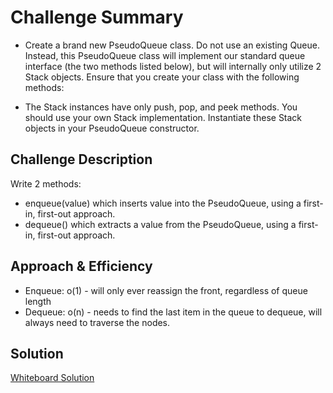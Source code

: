


# Challenge Summary
<!-- Short summary or background information -->
- Create a brand new PseudoQueue class. Do not use an existing Queue. Instead, this PseudoQueue class will implement our standard queue interface (the two methods listed below), but will internally only utilize 2 Stack objects. Ensure that you create your class with the following methods:

- The Stack instances have only push, pop, and peek methods. You should use your own Stack implementation. Instantiate these Stack objects in your PseudoQueue constructor.

## Challenge Description
<!-- Description of the challenge -->
Write 2 methods: 
- enqueue(value) which inserts value into the PseudoQueue, using a first-in, first-out approach.
- dequeue() which extracts a value from the PseudoQueue, using a first-in, first-out approach.

## Approach & Efficiency
<!-- What approach did you take? Why? What is the Big O space/time for this approach? -->
- Enqueue: o(1) - will only ever reassign the front, regardless of queue length
- Dequeue: o(n) - needs to find the last item in the queue to dequeue, will always need to traverse the nodes. 

## Solution

[Whiteboard Solution](assets/queues2.png)